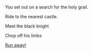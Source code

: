 You set out on a search for the holy grail.

Ride to the nearest castle.

Meet the black knight

Chop off his limbs

[Run away!](https://www.youtube.com/watch?v=7FPELc1wEvk)